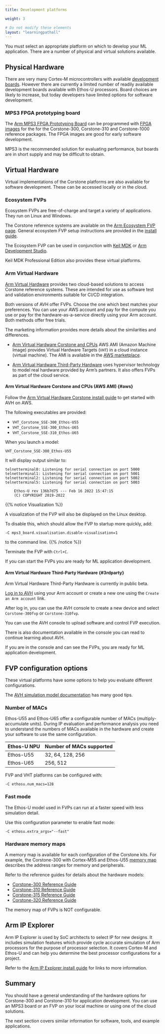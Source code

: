 ```yaml
---
title: Development platforms

weight: 3

# Do not modify these elements
layout: "learningpathall"
---
```

You must select an appropriate platform on which to develop your ML application. There are a number of physical and virtual solutions available.

## Physical Hardware
There are very many Cortex-M microcontrollers with available [development boards](/learning-paths/microcontrollers/intro/). However there are currently a limited number of readily available development boards available with Ethos-U processors. Board choices are likely to increase, but today developers have limited options for software development.

### MPS3 FPGA prototyping board

The [Arm MPS3 FPGA Prototyping Board](https://www.arm.com/products/development-tools/development-boards/mps3/) can be programmed with [FPGA images](https://developer.arm.com/downloads/-/download-fpga-images/) for the for the Corstone-300, Corstone-310 and Corstone-1000 reference packages. The FPGA images are good for early software development.

MPS3 is the recommended solution for evaluating performance, but boards are in short supply and may be difficult to obtain.

## Virtual Hardware

Virtual implementations of the Corstone platforms are also available for software development. These can be accessed locally or in the cloud.

### Ecosystem FVPs

Ecosystem FVPs are free-of-charge and target a variety of applications. They run on Linux and Windows.

The Corstone reference systems are available on the [Arm Ecosystem FVP page](https://developer.arm.com/downloads/-/arm-ecosystem-fvps/). General ecosystem FVP setup instructions are provided in the [install guide](/install-guides/fm_fvp/eco_fvp/).

The Ecosystem FVP can be used in conjunction with [Keil MDK](https://developer.arm.com/Tools%20and%20Software/Keil%20MDK) or [Arm Development Studio](https://developer.arm.com/Tools%20and%20Software/Arm%20Development%20Studio).

Keil MDK Professional Edition also provides these virtual platforms.

### Arm Virtual Hardware

[Arm Virtual Hardware](https://www.arm.com/products/development-tools/simulation/virtual-hardware/) provides two cloud-based solutions to access Corstone reference systems. These are intended for use as software test and validation environments suitable for CI/CD integration.

Both versions of AVH offer FVPs. Choose the one which best matches your preferences. You can use your AWS account and pay for the compute you use or pay for the hardware-as-a-service directly using your Arm account. Both methods offer free trials.

The marketing information provides more details about the similarities and differences.

- [Arm Virtual Hardware Corstone and CPUs](#aws) AWS AMI (Amazon Machine Image) provides Virtual Hardware Targets (`VHT`) in a cloud instance (virtual machine). The AMI is available in the [AWS marketplace](https://aws.amazon.com/marketplace/pp/prodview-urbpq7yo5va7g/).

- [Arm Virtual Hardware Third-Party Hardware](#3rdparty) uses hypervisor technology to model real hardware provided by Arm’s partners. It also offers FVPs as part of the cloud service.

#### Arm Virtual Hardware Corstone and CPUs (AWS AMI) {#aws}

Follow the [Arm Virtual Hardware Corstone install guide](/install-guides/avh/#corstone) to get started with AVH on AWS.

The following executables are provided:
* `VHT_Corstone_SSE-300_Ethos-U55`
* `VHT_Corstone_SSE-300_Ethos-U65`
* `VHT_Corstone_SSE-310_Ethos-U65`

When you launch a model:
```console
VHT_Corstone_SSE-300_Ethos-U55
```
It will display output similar to:
```output
telnetterminal0: Listening for serial connection on port 5000
telnetterminal1: Listening for serial connection on port 5001
telnetterminal2: Listening for serial connection on port 5002
telnetterminal5: Listening for serial connection on port 5003

    Ethos-U rev 136b7d75 --- Feb 16 2022 15:47:15
    (C) COPYRIGHT 2019-2022
```
{{% notice Visualization %}}

A visualization of the FVP will also be displayed on the Linux desktop.

To disable this, which should allow the FVP to startup more quickly, add:

`-C mps3_board.visualisation.disable-visualisation=1`

to the command line.
{{% /notice %}}

Terminate the FVP with `Ctrl+C`.

If you can start the FVPs you are ready for ML application development.

#### Arm Virtual Hardware Third-Party Hardware {#3rdparty}

Arm Virtual Hardware Third-Party Hardware is currently in public beta.

[Log in to AVH](https://app.avh.arm.com/login/) using your Arm account or create a new one using the `Create an Arm account` link.

After log in, you can use the AVH console to create a new device and select `Corstone-300fvp` or `Corstone-310fvp`.

You can use the AVH console to upload software and control FVP execution.

There is also documentation available in the console you can read to continue learning about AVH.

If you are in the console and can see the FVPs, you are ready for ML application development.


## FVP configuration options

These virtual platforms have some options to help you evaluate different configurations.

The [AVH simulation model documentation](https://arm-software.github.io/AVH/main/simulation/html/Using.html) has many good tips.

### Number of MACs

Ethos-U55 and Ethos-U65 offer a configurable number of MACs (multiply-accumulate units). During IP evaluation and performance analysis you need to understand the numbers of MACs available in the hardware and create your software to use the same configuration.

| Ethos-U NPU | Number of MACs supported    |
| ----------- | -----------                 |
| Ethos-U55   | 32, 64, 128, 256            |
| Ethos-U65   | 256, 512                    |

FVP and VHT platforms can be configured with:
```console
-C ethosu.num_macs=128
```
### Fast mode

The Ethos-U model used in FVPs can run at a faster speed with less simulation detail.

Use this configuration parameter to enable fast mode:

```console
-C ethosu.extra_args="--fast"
```

### Hardware memory maps

A memory map is available for each configuration of the Corstone kits. For example, the Corstone-300 with Cortex-M55 and Ethos-U55 [memory map](https://developer.arm.com/documentation/100966/1118/Arm--Corstone-SSE-300-FVP/Memory-map-overview-for-Corstone-SSE-300/) describes the address ranges for memory and peripherals.

Refer to the reference guides for details about the hardware models:
- [Corstone-300 Reference Guide](https://developer.arm.com/documentation/100966/latest/Arm--Corstone-SSE-300-FVP/)
- [Corstone-310 Reference Guide](https://developer.arm.com/documentation/100966/latest/Arm--Corstone-SSE-310-FVP/)
- [Corstone-315 Reference Guide](https://developer.arm.com/documentation/109395/latest)
- [Corstone-320 Reference Guide](https://developer.arm.com/documentation/109760/latest)

The memory map of FVPs is NOT configurable.

## Arm IP Explorer

Arm IP Explorer is used by SoC architects to select IP for new designs. It includes simulation features which provide cycle accurate simulation of Arm processors for the purpose of processor selection. It covers Cortex-M and Ethos-U and can help you determine the best processor configurations for a project.

Refer to the [Arm IP Explorer install guide](/install-guides/ipexplorer/) for links to more information.

## Summary

You should have a general understanding of the hardware options for Corstone-300 and Corstone-310 for application development. You can use an MPS3 board or an FVP on your local machine or using one of the cloud solutions.

The next section covers similar information for software, tools, and example applications.
